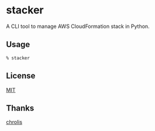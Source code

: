# stacker

[license]: https://github.com/yuuki/stacker/blob/master/LICENSE

A CLI tool to manage AWS CloudFormation stack in Python.

## Usage

```shell
% stacker
```

## License

[MIT][license]

## Thanks

[chrolis](https://github.com/chrolis)